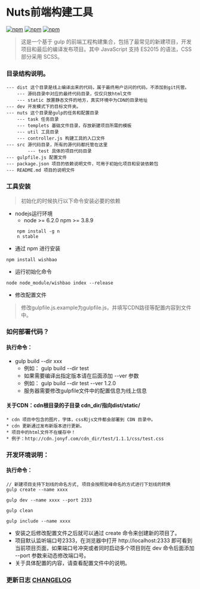 # Nuts前端构建工具
[![npm](https://img.shields.io/npm/v/wishbao.svg?style=flat)](https://www.npmjs.com/package/wishbao)
[![npm](https://img.shields.io/npm/l/wishbao.svg?style=flat)](https://www.npmjs.com/package/wishbao)
[![npm](https://img.shields.io/npm/dt/wishbao.svg?style=flat)](https://www.npmjs.com/package/wishbao)

> 这是一个基于 gulp 的前端工程构建集合，包括了最常见的新建项目，开发项目和最后的编译发布项目。其中 JavaScript 支持 ES2015 的语法，CSS 部分采用 SCSS。


### 目录结构说明。

    --- dist 这个目录是线上编译出来的代码，属于最终用户访问的代码，不添加到git托管。
        --- 源码目录中对应的最终代码目录，仅仅只放html文件
        --- static 放置静态文件的地方，真实环境中为CDN的目录地址
    --- dev 开发模式下的目标文件夹。
    --- nuts 这个目录是gulp的任务和配置目录
        --- task 任务目录
        --- templets 基础文件目录，存放新建项目所需的模板
        --- util 工具目录
        --- controller.js 构建工具的入口文件
    --- src 源代码目录，所有的源代码都托管在这里
            --- test 具体的项目代码目录
    --- gulpfile.js 配置文件
    --- package.json 项目的依赖说明文件，可用于初始化项目和安装依赖包
    --- README.md 项目的说明文件
    
### 工具安装

> 初始化的时候执行以下命令安装必要的依赖

-	nodejs运行环境  
    * node >= 6.2.0 npm >= 3.8.9

```
    npm install -g n    
    n stable
```

-    通过 npm 进行安装

```
npm install wishbao
```

-   运行初始化命令

```
node node_module/wishbao index --release
```

-   修改配置文件

> 修改gulpfile.js.example为gulpfile.js，并填写CDN路径等配置内容到文件中。

### 如何部署代码？

#### 执行命令：

-   gulp build --dir xxx
    - 例如： gulp build --dir test
    - 如果需要编译出指定版本请在后面添加 --ver 参数
    - 例如： gulp build --dir test --ver 1.2.0
    - 服务器需要修改gulpfile文件中的配置信息为线上信息
    
#### 关于CDN：cdn根目录的子目录 cdn_dir/指向dist/static/
    * cdn 项目中包含的图片，字体，css和js文件都会部署到 CDN 目录中。
    * cdn 更新通过发布新版本进行更新。
    * 项目中的html文件不在缓存中！
    * 例子：http://cdn.jonyf.com/cdn_dir/test/1.1.1/css/test.css

### 开发环境说明：

#### 执行命令：

```
// 新建项目支持下划线的命名方式, 项目会按照驼峰命名的方式进行下划线的转换
gulp create --name xxxx  

gulp dev --name xxxx --port 2333

gulp clean

gulp include --name xxxx
```

* 安装之后修改配置文件之后就可以通过 create 命令来创建新的项目了。
* 项目默认监听端口号2333，在浏览器中打开 http://localhost:2333 即可看到当前项目页面，如果端口号冲突或者同时启动多个项目则在 dev 命令后面添加 --port 参数来动态修改端口号。
* 关于具体配置的内容，请查看配置文件中的说明。

### 更新日志 [CHANGELOG]

[CHANGELOG]: CHANGELOG.md
